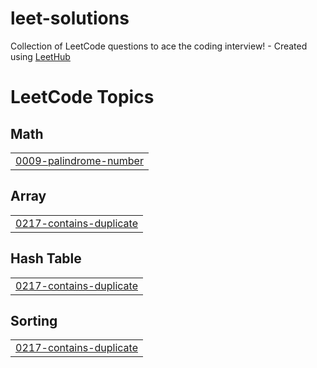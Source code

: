# leet-solutions
Collection of LeetCode questions to ace the coding interview! - Created using [LeetHub](https://github.com/QasimWani/LeetHub)

<!---LeetCode Topics Start-->
# LeetCode Topics
## Math
|  |
| ------- |
| [0009-palindrome-number](https://github.com/ibrahimcbc/leet-solutions/tree/master/0009-palindrome-number) |
## Array
|  |
| ------- |
| [0217-contains-duplicate](https://github.com/ibrahimcbc/leet-solutions/tree/master/0217-contains-duplicate) |
## Hash Table
|  |
| ------- |
| [0217-contains-duplicate](https://github.com/ibrahimcbc/leet-solutions/tree/master/0217-contains-duplicate) |
## Sorting
|  |
| ------- |
| [0217-contains-duplicate](https://github.com/ibrahimcbc/leet-solutions/tree/master/0217-contains-duplicate) |
<!---LeetCode Topics End-->
